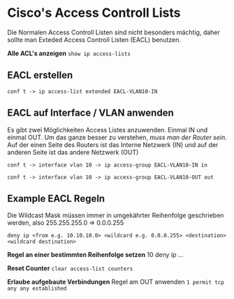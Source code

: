 # Cisco's Access Controll Lists

Die Normalen Access Controll Listen sind nicht besonders mächtig, daher sollte man Exteded Access Controll Listen (EACL) benutzen.

**Alle ACL's anzeigen**
`show ip access-lists`

## EACL erstellen
`conf t -> ip access-list extended EACL-VLAN10-IN`

## EACL auf Interface / VLAN anwenden
Es gibt zwei Möglichkeiten Access Listes anzuwenden. Einmal IN und einmal OUT. Um das ganze besser zu verstehen, *muss man der Router sein*.
Auf der einen Seite des Routers ist das Interne Netzwerk (IN) und auf der anderen Seite ist das andere Netzwerk (OUT)

`conf t -> interface vlan 10 -> ip access-group EACL-VLAN10-IN in`

`conf t -> interface vlan 10 -> ip access-group EACL-VLAN10-OUT out`

## Example EACL Regeln
Die Wildcast Mask müssen immer in umgekährter Reihenfolge geschrieben werden, also 255.255.255.0 => 0.0.0.255

`deny ip <from e.g. 10.10.10.0> <wildcard e.g. 0.0.0.255> <destination> <wildcard destination>`

**Regel an einer bestimmten Reihenfolge setzen**
10 deny ip ...

**Reset Counter**
`clear access-list counters `

**Erlaube aufgebaute Verbindungen** 
Regel am OUT anwenden
`1 permit tcp any any established`
